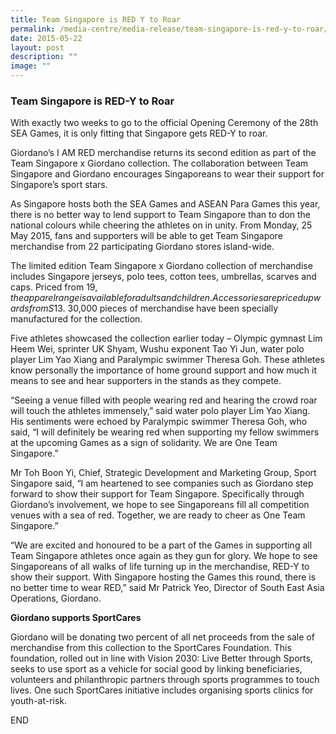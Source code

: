 ```yaml
---
title: Team Singapore is RED Y to Roar
permalink: /media-centre/media-release/team-singapore-is-red-y-to-roar/
date: 2015-05-22
layout: post
description: ""
image: ""
---
```


### **Team Singapore is RED-Y to Roar**
With exactly two weeks to go to the official Opening Ceremony of the 28th SEA Games, it is only fitting that Singapore gets RED-Y to roar.

Giordano’s I AM RED merchandise returns its second edition as part of the Team Singapore x Giordano collection. The collaboration between Team Singapore and Giordano encourages Singaporeans to wear their support for Singapore’s sport stars.

As Singapore hosts both the SEA Games and ASEAN Para Games this year, there is no better way to lend support to Team Singapore than to don the national colours while cheering the athletes on in unity. From Monday, 25 May 2015, fans and supporters will be able to get Team Singapore merchandise from 22 participating Giordano stores island-wide.

The limited edition Team Singapore x Giordano collection of merchandise includes Singapore jerseys, polo tees, cotton tees, umbrellas, scarves and caps. Priced from $19, the apparel range is available for adults and children. Accessories are priced upwards from S$13. 30,000 pieces of merchandise have been specially manufactured for the collection.

Five athletes showcased the collection earlier today – Olympic gymnast Lim Heem Wei, sprinter UK Shyam, Wushu exponent Tao Yi Jun, water polo player Lim Yao Xiang and Paralympic swimmer Theresa Goh. These athletes know personally the importance of home ground support and how much it means to see and hear supporters in the stands as they compete.

“Seeing a venue filled with people wearing red and hearing the crowd roar will touch the athletes immensely,” said water polo player Lim Yao Xiang. His sentiments were echoed by Paralympic swimmer Theresa Goh, who said, “I will definitely be wearing red when supporting my fellow swimmers at the upcoming Games as a sign of solidarity. We are One Team Singapore.”

Mr Toh Boon Yi, Chief, Strategic Development and Marketing Group, Sport Singapore said, “I am heartened to see companies such as Giordano step forward to show their support for Team Singapore. Specifically through Giordano’s involvement, we hope to see Singaporeans fill all competition venues with a sea of red. Together, we are ready to cheer as One Team Singapore.”

“We are excited and honoured to be a part of the Games in supporting all Team Singapore athletes once again as they gun for glory. We hope to see Singaporeans of all walks of life turning up in the merchandise, RED-Y to show their support. With Singapore hosting the Games this round, there is no better time to wear RED,” said Mr Patrick Yeo, Director of South East Asia Operations, Giordano.

**Giordano supports SportCares**

Giordano will be donating two percent of all net proceeds from the sale of merchandise from this collection to the SportCares Foundation. This foundation, rolled out in line with Vision 2030: Live Better through Sports, seeks to use sport as a vehicle for social good by linking beneficiaries, volunteers and philanthropic partners through sports programmes to touch lives. One such SportCares initiative includes organising sports clinics for youth-at-risk.

END